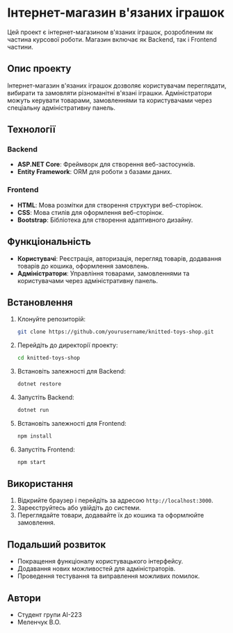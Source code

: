 # Інтернет-магазин в'язаних іграшок

Цей проект є інтернет-магазином в'язаних іграшок, розробленим як частина курсової роботи. Магазин включає як Backend, так і Frontend частини.

## Опис проекту

Інтернет-магазин в'язаних іграшок дозволяє користувачам переглядати, вибирати та замовляти різноманітні в'язані іграшки. Адміністратори можуть керувати товарами, замовленнями та користувачами через спеціальну адміністративну панель.

## Технології

### Backend

- **ASP.NET Core**: Фреймворк для створення веб-застосунків.
- **Entity Framework**: ORM для роботи з базами даних.

### Frontend

- **HTML**: Мова розмітки для створення структури веб-сторінок.
- **CSS**: Мова стилів для оформлення веб-сторінок.
- **Bootstrap**: Бібліотека для створення адаптивного дизайну.

## Функціональність

- **Користувачі**: Реєстрація, авторизація, перегляд товарів, додавання товарів до кошика, оформлення замовлень.
- **Адміністратори**: Управління товарами, замовленнями та користувачами через адміністративну панель.

## Встановлення

1. Клонуйте репозиторій:
    ```bash
    git clone https://github.com/yourusername/knitted-toys-shop.git
    ```

2. Перейдіть до директорії проекту:
    ```bash
    cd knitted-toys-shop
    ```

3. Встановіть залежності для Backend:
    ```bash
    dotnet restore
    ```

4. Запустіть Backend:
    ```bash
    dotnet run
    ```

5. Встановіть залежності для Frontend:
    ```bash
    npm install
    ```

6. Запустіть Frontend:
    ```bash
    npm start
    ```

## Використання

1. Відкрийте браузер і перейдіть за адресою `http://localhost:3000`.
2. Зареєструйтесь або увійдіть до системи.
3. Переглядайте товари, додавайте їх до кошика та оформлюйте замовлення.

## Подальший розвиток

- Покращення функціоналу користувацького інтерфейсу.
- Додавання нових можливостей для адміністраторів.
- Проведення тестування та виправлення можливих помилок.

## Автори

- Студент групи АІ-223
- Меленчук В.О.
